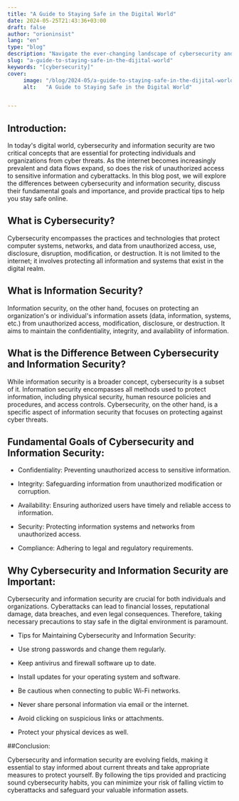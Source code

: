 ```yaml
---
title: "A Guide to Staying Safe in the Digital World"
date: 2024-05-25T21:43:36+03:00
draft: false
author: "orioninsist"
lang: "en"
type: "blog"
description: "Navigate the ever-changing landscape of cybersecurity and information security with this comprehensive guide. Learn essential strategies to protect your data and safeguard your digital assets from evolving cyber threats."
slug: "a-guide-to-staying-safe-in-the-dijital-world"
keywords: "[cybersecurity]"
cover: 
     image: "/blog/2024-05/a-guide-to-staying-safe-in-the-dijital-world.png"
     alt:   "A Guide to Staying Safe in the Digital World"


---
```


## Introduction:

In today's digital world, cybersecurity and information security are two critical concepts that are essential for protecting individuals and organizations from cyber threats. As the internet becomes increasingly prevalent and data flows expand, so does the risk of unauthorized access to sensitive information and cyberattacks. In this blog post, we will explore the differences between cybersecurity and information security, discuss their fundamental goals and importance, and provide practical tips to help you stay safe online.

## What is Cybersecurity?

Cybersecurity encompasses the practices and technologies that protect computer systems, networks, and data from unauthorized access, use, disclosure, disruption, modification, or destruction. It is not limited to the internet; it involves protecting all information and systems that exist in the digital realm.

## What is Information Security?

Information security, on the other hand, focuses on protecting an organization's or individual's information assets (data, information, systems, etc.) from unauthorized access, modification, disclosure, or destruction. It aims to maintain the confidentiality, integrity, and availability of information.

## What is the Difference Between Cybersecurity and Information Security?

While information security is a broader concept, cybersecurity is a subset of it. Information security encompasses all methods used to protect information, including physical security, human resource policies and procedures, and access controls. Cybersecurity, on the other hand, is a specific aspect of information security that focuses on protecting against cyber threats.

## Fundamental Goals of Cybersecurity and Information Security:

* Confidentiality: Preventing unauthorized access to sensitive information.

* Integrity: Safeguarding information from unauthorized modification or corruption.

* Availability: Ensuring authorized users have timely and reliable access to information.

* Security: Protecting information systems and networks from unauthorized access.

* Compliance: Adhering to legal and regulatory requirements.

## Why Cybersecurity and Information Security are Important:

Cybersecurity and information security are crucial for both individuals and organizations. Cyberattacks can lead to financial losses, reputational damage, data breaches, and even legal consequences. Therefore, taking necessary precautions to stay safe in the digital environment is paramount.

* Tips for Maintaining Cybersecurity and Information Security:

* Use strong passwords and change them regularly.

* Keep antivirus and firewall software up to date.

* Install updates for your operating system and software.

* Be cautious when connecting to public Wi-Fi networks.

* Never share personal information via email or the internet.

* Avoid clicking on suspicious links or attachments.

* Protect your physical devices as well.

##Conclusion:

Cybersecurity and information security are evolving fields, making it essential to stay informed about current threats and take appropriate measures to protect yourself. By following the tips provided and practicing sound cybersecurity habits, you can minimize your risk of falling victim to cyberattacks and safeguard your valuable information assets.

